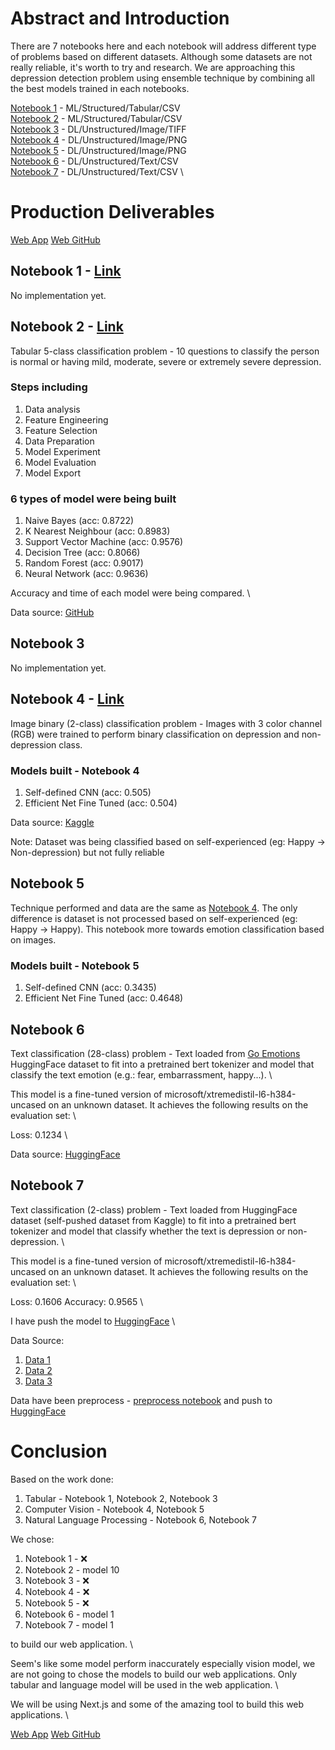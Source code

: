 # Abstract and Introduction

There are 7 notebooks here and each notebook will address different type of problems based on different datasets. Although some datasets are not really reliable, it's worth to try and research. We are approaching this depression detection problem using ensemble technique by combining all the best models trained in each notebooks.

[Notebook 1](#notebook-1) - ML/Structured/Tabular/CSV \
[Notebook 2](#notebook-2) - ML/Structured/Tabular/CSV \
[Notebook 3](#notebook-3) - DL/Unstructured/Image/TIFF \
[Notebook 4](#notebook-4) - DL/Unstructured/Image/PNG \
[Notebook 5](#notebook-5) - DL/Unstructured/Image/PNG \
[Notebook 6](#notebook-6) - DL/Unstructured/Text/CSV \
[Notebook 7](#notebook-7) - DL/Unstructured/Text/CSV \

# Production Deliverables

[Web App](https://deprai.vercel.app/)
[Web GitHub](https://github.com/ziqinyeow/depr.ai)

## Notebook 1 - [Link](./Notebook%201.ipynb)

No implementation yet.

## Notebook 2 - [Link](./Notebook%202.ipynb)

Tabular 5-class classification problem - 10 questions to classify the person is normal or having mild, moderate, severe or extremely severe depression.

### Steps including

1. Data analysis
2. Feature Engineering
3. Feature Selection
4. Data Preparation
5. Model Experiment
6. Model Evaluation
7. Model Export

### 6 types of model were being built

1. Naive Bayes (acc: 0.8722)
2. K Nearest Neighbour (acc: 0.8983)
3. Support Vector Machine (acc: 0.9576)
4. Decision Tree (acc: 0.8066)
5. Random Forest (acc: 0.9017)
6. Neural Network (acc: 0.9636)

Accuracy and time of each model were being compared. \

Data source: [GitHub](https://github.com/patilgirish815/Depression_Detection_Using_Machine_Learning)

## Notebook 3

No implementation yet.

## Notebook 4 - [Link](./Notebook%204.ipynb)

Image binary (2-class) classification problem - Images with 3 color channel (RGB) were trained to perform binary classification on depression and non-depression class.

### Models built - Notebook 4

1. Self-defined CNN (acc: 0.505)
2. Efficient Net Fine Tuned (acc: 0.504)

Data source: [Kaggle](https://www.kaggle.com/datasets/astraszab/facial-expression-dataset-image-folders-fer2013)

Note: Dataset was being classified based on self-experienced (eg: Happy -> Non-depression) but not fully reliable

## Notebook 5

Technique performed and data are the same as [Notebook 4](./Notebook%204.ipynb). The only difference is dataset is not processed based on self-experienced (eg: Happy -> Happy). This notebook more towards emotion classification based on images.

### Models built - Notebook 5

1. Self-defined CNN (acc: 0.3435)
2. Efficient Net Fine Tuned (acc: 0.4648)

## Notebook 6

Text classification (28-class) problem - Text loaded from [Go Emotions](https://huggingface.co/datasets/go_emotions) HuggingFace dataset to fit into a pretrained bert tokenizer and model that classify the text emotion (e.g.: fear, embarrassment, happy...). \

This model is a fine-tuned version of microsoft/xtremedistil-l6-h384-uncased on an unknown dataset. It achieves the following results on the evaluation set: \

Loss: 0.1234 \

Data source: [HuggingFace](https://huggingface.co/datasets/go_emotions)

## Notebook 7

Text classification (2-class) problem - Text loaded from HuggingFace dataset (self-pushed dataset from Kaggle) to fit into a pretrained bert tokenizer and model that classify whether the text is depression or non-depression. \

This model is a fine-tuned version of microsoft/xtremedistil-l6-h384-uncased on an unknown dataset. It achieves the following results on the evaluation set: \

Loss: 0.1606
Accuracy: 0.9565 \

I have push the model to [HuggingFace](https://huggingface.co/ziq/depression_tweet) \

Data Source:

1. [Data 1](https://www.kaggle.com/datasets/gargmanas/sentimental-analysis-for-tweets)
2. [Data 2](https://huggingface.co/datasets/ShreyaR/DepressionDetection/blob/main/depression_dataset_reddit_twitter.csv)
3. [Data 3](https://huggingface.co/datasets/joangaes/depression/blob/main/clean_encoded_df.csv)

Data have been preprocess - [preprocess notebook](./data/Notebook%207%20Data/process.ipynb) and push to [HuggingFace](https://huggingface.co/datasets/ziq/depression_tweet)

# Conclusion

Based on the work done:

1. Tabular - Notebook 1, Notebook 2, Notebook 3
2. Computer Vision - Notebook 4, Notebook 5
3. Natural Language Processing - Notebook 6, Notebook 7

We chose:

1. Notebook 1 - ❌
2. Notebook 2 - model 10
3. Notebook 3 - ❌
4. Notebook 4 - ❌
5. Notebook 5 - ❌
6. Notebook 6 - model 1
7. Notebook 7 - model 1

to build our web application. \

Seem's like some model perform inaccurately especially vision model, we are not going to chose the models to build our web applications. Only tabular and language model will be used in the web application. \

We will be using Next.js and some of the amazing tool to build this web applications. \

[Web App](https://deprai.vercel.app/)
[Web GitHub](https://github.com/ziqinyeow/depr.ai)
